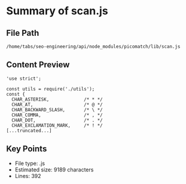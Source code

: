 # Summary of scan.js
  
## File Path
`/home/tabs/seo-engineering/api/node_modules/picomatch/lib/scan.js`

## Content Preview
```
'use strict';

const utils = require('./utils');
const {
  CHAR_ASTERISK,             /* * */
  CHAR_AT,                   /* @ */
  CHAR_BACKWARD_SLASH,       /* \ */
  CHAR_COMMA,                /* , */
  CHAR_DOT,                  /* . */
  CHAR_EXCLAMATION_MARK,     /* ! */
[...truncated...]
```

## Key Points
- File type: .js
- Estimated size: 9189 characters
- Lines: 392
